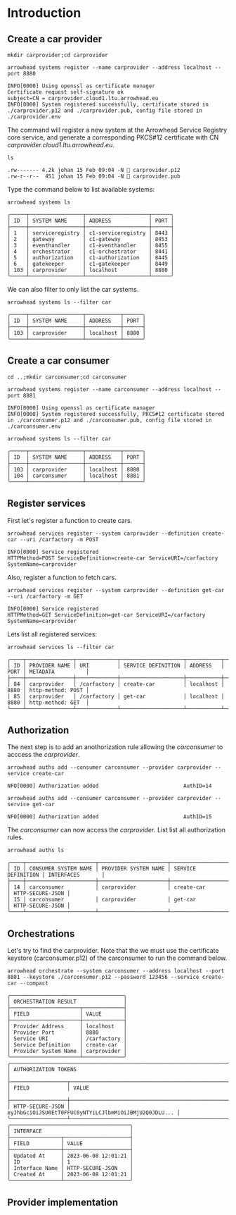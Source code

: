 # Introduction

## Create a car provider 
```console
mkdir carprovider;cd carprovider
```

```console
arrowhead systems register --name carprovider --address localhost --port 8880
```
```console
INFO[0000] Using openssl as certificate manager
Certificate request self-signature ok
subject=CN = carprovider.cloud1.ltu.arrowhead.eu
INFO[0000] System registered successfully, certificate stored in ./carprovider.p12 and ./carprovider.pub, config file stored in ./carprovider.env
```

The command will register a new system at the Arrowhead Service Registry core service, and generate a corresponding PKCS#12 certificate with CN *carprovider.cloud1.ltu.arrowhead.eu*.

```console
ls
```
```console
.rw------- 4.2k johan 15 Feb 09:04 -N  carprovider.p12
.rw-r--r--  451 johan 15 Feb 09:04 -N  carprovider.pub
```

Type the command below to list available systems:
```console
arrowhead systems ls
```
```console
╭─────┬─────────────────┬────────────────────┬──────╮
│ ID  │ SYSTEM NAME     │ ADDRESS            │ PORT │
├─────┼─────────────────┼────────────────────┼──────┤
│ 1   │ serviceregistry │ c1-serviceregistry │ 8443 │
│ 2   │ gateway         │ c1-gateway         │ 8453 │
│ 3   │ eventhandler    │ c1-eventhandler    │ 8455 │
│ 4   │ orchestrator    │ c1-orchestrator    │ 8441 │
│ 5   │ authorization   │ c1-authorization   │ 8445 │
│ 6   │ gatekeeper      │ c1-gatekeeper      │ 8449 │
│ 103 │ carprovider     │ localhost          │ 8880 │
╰─────┴─────────────────┴────────────────────┴──────╯
```

We can also filter to only list the car systems.
```console
arrowhead systems ls --filter car
```
```console
╭─────┬─────────────────┬───────────┬──────╮
│ ID  │ SYSTEM NAME     │ ADDRESS   │ PORT │
├─────┼─────────────────┼───────────┼──────┤
│ 103 │ carprovider     │ localhost │ 8880 │
╰─────┴─────────────────┴───────────┴──────╯
```

## Create a car consumer 
```console
cd ..;mkdir carconsumer;cd carconsumer
```
```console
arrowhead systems register --name carconsumer --address localhost --port 8881
```
```console
INFO[0000] Using openssl as certificate manager
INFO[0000] System registered successfully, PKCS#12 certificate stored in ./carconsumer.p12 and ./carconsumer.pub, config file stored in ./carconsumer.env
```

```console
arrowhead systems ls --filter car
```
```console
╭─────┬─────────────────┬───────────┬──────╮
│ ID  │ SYSTEM NAME     │ ADDRESS   │ PORT │
├─────┼─────────────────┼───────────┼──────┤
│ 103 │ carprovider     │ localhost │ 8880 │
│ 104 │ carconsumer     │ localhost │ 8881 │
╰─────┴─────────────────┴───────────┴──────╯
```

## Register services
First let's register a function to create cars.
```console
arrowhead services register --system carprovider --definition create-car --uri /carfactory -m POST
```
```console
INFO[0000] Service registered                            HTTPMethod=POST ServiceDefinition=create-car ServiceURI=/carfactory SystemName=carprovider
```

Also, register a function to fetch cars.
```console
arrowhead services register --system carprovider --definition get-car --uri /carfactory -m GET 
```
```console
INFO[0000] Service registered                            HTTPMethod=GET ServiceDefinition=get-car ServiceURI=/carfactory SystemName=carprovider
```

Lets list all registered services:
```console
arrowhead services ls --filter car
```
```console
╭────┬───────────────┬─────────────┬────────────────────┬───────────┬──────┬───────────────────╮
│ ID │ PROVIDER NAME │ URI         │ SERVICE DEFINITION │ ADDRESS   │ PORT │ METADATA          │
├────┼───────────────┼─────────────┼────────────────────┼───────────┼──────┼───────────────────┤
│ 84 │ carprovider   │ /carfactory │ create-car         │ localhost │ 8880 │ http-method: POST │
│ 85 │ carprovider   │ /carfactory │ get-car            │ localhost │ 8880 │ http-method: GET  │
╰────┴───────────────┴─────────────┴────────────────────┴───────────┴──────┴───────────────────╯
```

## Authorization
The next step is to add an anothorization rule allowing the *carconsumer* to acccess the *carprovider*.
```console
arrowhead auths add --consumer carconsumer --provider carprovider --service create-car
```
```console
NFO[0000] Authorization added                           AuthID=14
```

```console
arrowhead auths add --consumer carconsumer --provider carprovider --service get-car
```
```console
NFO[0000] Authorization added                           AuthID=15
```

The *carconsumer* can now access the *carprovider*. List list all authorization rules.

```console
arrowhead auths ls 
```
```console
╭────┬──────────────────────┬──────────────────────┬────────────────────┬──────────────────╮
│ ID │ CONSUMER SYSTEM NAME │ PROVIDER SYSTEM NAME │ SERVICE DEFINITION │ INTERFACES       │
├────┼──────────────────────┼──────────────────────┼────────────────────┼──────────────────┤
│ 14 │ carconsumer          │ carprovider          │ create-car         │ HTTP-SECURE-JSON │
│ 15 │ carconsumer          │ carprovider          │ get-car            │ HTTP-SECURE-JSON │
╰────┴──────────────────────┴──────────────────────┴────────────────────┴──────────────────╯
```

## Orchestrations
Let's try to find the carprovider. Note that the we must use the certificate keystore (carconsumer.p12) of the carconsumer to run the command below.

```console
arrowhead orchestrate --system carconsumer --address localhost --port 8881 --keystore ./carconsumer.p12 --password 123456 --service create-car --compact
```
```console
╭────────────────────────────────────╮
│ ORCHESTRATION RESULT               │
├──────────────────────┬─────────────┤
│ FIELD                │ VALUE       │
├──────────────────────┼─────────────┤
│ Provider Address     │ localhost   │
│ Provider Port        │ 8880        │
│ Service URI          │ /carfactory │
│ Service Definition   │ create-car  │
│ Provider System Name │ carprovider │
╰──────────────────────┴─────────────╯
╭──────────────────────────────────────────────────────────────────────────╮
│ AUTHORIZATION TOKENS                                                     │
├──────────────────┬───────────────────────────────────────────────────────┤
│ FIELD            │ VALUE                                                 │
├──────────────────┼───────────────────────────────────────────────────────┤
│ HTTP-SECURE-JSON │ eyJhbGciOiJSU0EtT0FFUC0yNTYiLCJlbmMiOiJBMjU2Q0JDLU... │
╰──────────────────┴───────────────────────────────────────────────────────╯
╭──────────────────────────────────────╮
│ INTERFACE                            │
├────────────────┬─────────────────────┤
│ FIELD          │ VALUE               │
├────────────────┼─────────────────────┤
│ Updated At     │ 2023-06-08 12:01:21 │
│ ID             │ 1                   │
│ Interface Name │ HTTP-SECURE-JSON    │
│ Created At     │ 2023-06-08 12:01:21 │
╰────────────────┴─────────────────────╯
```

## Provider implementation

